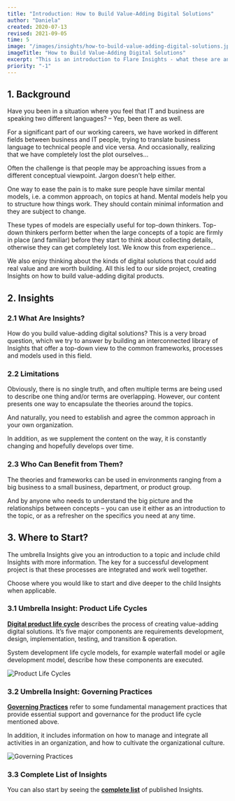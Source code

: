 ```yaml
---
title: "Introduction: How to Build Value-Adding Digital Solutions"
author: "Daniela"
created: 2020-07-13
revised: 2021-09-05
time: 5
image: "/images/insights/how-to-build-value-adding-digital-solutions.jpg"
imageTitle: "How to Build Value-Adding Digital Solutions"
excerpt: "This is an introduction to Flare Insights - what these are and why we are creating them."
priority: "-1"
---
```


## 1. Background

Have you been in a situation where you feel that IT and business are speaking two different languages? – Yep, been there as well.

For a significant part of our working careers, we have worked in different fields between business and IT people, trying to translate business language to technical people and vice versa. And occasionally, realizing that we have completely lost the plot ourselves…

Often the challenge is that people may be approaching issues from a different conceptual viewpoint. Jargon doesn’t help either.

One way to ease the pain is to make sure people have similar mental models, i.e. a common approach, on topics at hand. Mental models help you to structure how things work. They should contain minimal information and they are subject to change.

These types of models are especially useful for top-down thinkers. Top-down thinkers perform better when the large concepts of a topic are firmly in place (and familiar) before they start to think about collecting details, otherwise they can get completely lost. We know this from experience…

We also enjoy thinking about the kinds of digital solutions that could add real value and are worth building. All this led to our side project, creating Insights on how to build value-adding digital products.

## 2. Insights

### 2.1 What Are Insights?

How do you build value-adding digital solutions? This is a very broad question, which we try to answer by building an interconnected library of Insights that offer a top-down view to the common frameworks, processes and models used in this field.

### 2.2 Limitations

Obviously, there is no single truth, and often multiple terms are being used to describe one thing and/or terms are overlapping. However, our content presents one way to encapsulate the theories around the topics.

And naturally, you need to establish and agree the common approach in your own organization.

In addition, as we supplement the content on the way, it is constantly changing and hopefully develops over time.

### 2.3 Who Can Benefit from Them?

The theories and frameworks can be used in environments ranging from a big business to a small business, department, or product group. 

And by anyone who needs to understand the big picture and the relationships between concepts – you can use it either as an introduction to the topic, or as a refresher on the specifics you need at any time.

## 3. Where to Start?

The umbrella Insights give you an introduction to a topic and include child Insights with more information. The key for a successful development project is that these processes are integrated and work well together.

Choose where you would like to start and dive deeper to the child Insights when applicable.

### 3.1 Umbrella Insight: Product Life Cycles

[**Digital product life cycle**](/insights/product-lifecycles) describes the process of creating value-adding digital solutions. It’s five major components are requirements development, design, implementation, testing, and transition & operation. 

System development life cycle models, for example waterfall model or agile development model, describe how these components are executed.

![Product Life Cycles](/images/insights/systems-development-life-cycle-2.jpg)

### 3.2 Umbrella Insight: Governing Practices

[**Governing Practices**](/insights/governing-practices) refer to some fundamental management practices that provide essential support and governance for the product life cycle mentioned above.

In addition, it includes information on how to manage and integrate all activities in an organization, and how to cultivate the organizational culture.

![Governing Practices](/images/insights/governing-practices-2.jpg)

### 3.3 Complete List of Insights

You can also start by seeing the [**complete list**](/insights) of published Insights.
